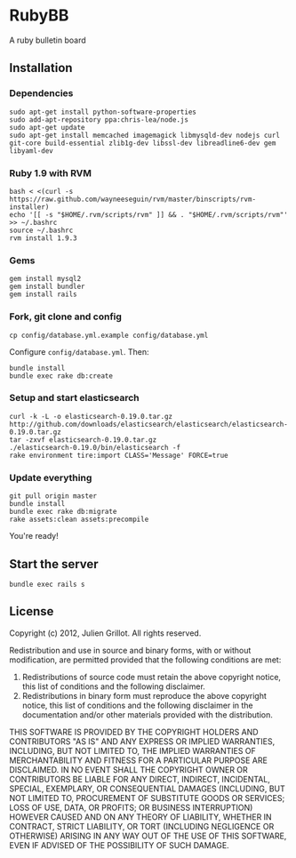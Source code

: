 # RubyBB

A ruby bulletin board

## Installation

### Dependencies

    sudo apt-get install python-software-properties
    sudo add-apt-repository ppa:chris-lea/node.js
    sudo apt-get update
    sudo apt-get install memcached imagemagick libmysqld-dev nodejs curl git-core build-essential zlib1g-dev libssl-dev libreadline6-dev gem libyaml-dev

### Ruby 1.9 with RVM

    bash < <(curl -s https://raw.github.com/wayneeseguin/rvm/master/binscripts/rvm-installer)
    echo '[[ -s "$HOME/.rvm/scripts/rvm" ]] && . "$HOME/.rvm/scripts/rvm"' >> ~/.bashrc
    source ~/.bashrc
    rvm install 1.9.3

### Gems

    gem install mysql2
    gem install bundler
    gem install rails

### Fork, git clone and config

    cp config/database.yml.example config/database.yml

Configure `config/database.yml`. Then:

    bundle install
    bundle exec rake db:create

### Setup and start elasticsearch

    curl -k -L -o elasticsearch-0.19.0.tar.gz http://github.com/downloads/elasticsearch/elasticsearch/elasticsearch-0.19.0.tar.gz
    tar -zxvf elasticsearch-0.19.0.tar.gz
    ./elasticsearch-0.19.0/bin/elasticsearch -f
    rake environment tire:import CLASS='Message' FORCE=true

### Update everything

    git pull origin master
    bundle install
    bundle exec rake db:migrate
    rake assets:clean assets:precompile

You're ready!

## Start the server

    bundle exec rails s

## License

Copyright (c) 2012, Julien Grillot.
All rights reserved.

Redistribution and use in source and binary forms, with or without
modification, are permitted provided that the following conditions are met:

1. Redistributions of source code must retain the above copyright notice, this
   list of conditions and the following disclaimer.
2. Redistributions in binary form must reproduce the above copyright notice,
   this list of conditions and the following disclaimer in the documentation
   and/or other materials provided with the distribution.

THIS SOFTWARE IS PROVIDED BY THE COPYRIGHT HOLDERS AND CONTRIBUTORS "AS IS" AND
ANY EXPRESS OR IMPLIED WARRANTIES, INCLUDING, BUT NOT LIMITED TO, THE IMPLIED
WARRANTIES OF MERCHANTABILITY AND FITNESS FOR A PARTICULAR PURPOSE ARE
DISCLAIMED. IN NO EVENT SHALL THE COPYRIGHT OWNER OR CONTRIBUTORS BE LIABLE FOR
ANY DIRECT, INDIRECT, INCIDENTAL, SPECIAL, EXEMPLARY, OR CONSEQUENTIAL DAMAGES
(INCLUDING, BUT NOT LIMITED TO, PROCUREMENT OF SUBSTITUTE GOODS OR SERVICES;
LOSS OF USE, DATA, OR PROFITS; OR BUSINESS INTERRUPTION) HOWEVER CAUSED AND
ON ANY THEORY OF LIABILITY, WHETHER IN CONTRACT, STRICT LIABILITY, OR TORT
(INCLUDING NEGLIGENCE OR OTHERWISE) ARISING IN ANY WAY OUT OF THE USE OF THIS
SOFTWARE, EVEN IF ADVISED OF THE POSSIBILITY OF SUCH DAMAGE.

